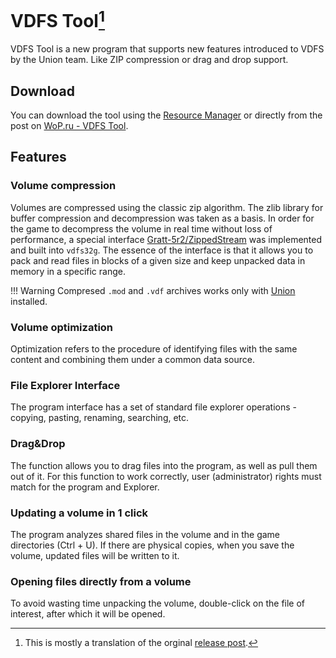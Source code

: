 # VDFS Tool[^1]

VDFS Tool is a new program that supports new features introduced to VDFS by the Union team. Like ZIP compression or drag and drop support.

## Download

You can download the tool using the [Resource Manager](https://worldofplayers.ru/threads/41415/) or directly from the post on [WoP.ru - VDFS Tool](https://worldofplayers.ru/threads/42314/).

## Features

### Volume compression
Volumes are compressed using the classic zip algorithm. The zlib library for buffer compression and decompression was taken as a basis. In order for the game to decompress the volume in real time without loss of performance, a special interface [Gratt-5r2/ZippedStream](https://github.com/Gratt-5r2/ZippedStream) was implemented and built into `vdfs32g`. The essence of the interface is that it allows you to pack and read files in blocks of a given size and keep unpacked data in memory in a specific range.

!!! Warning
    Compresed `.mod` and `.vdf` archives works only with [Union](../../union/index.md) installed.

### Volume optimization
Optimization refers to the procedure of identifying files with the same content and combining them under a common data source.

### File Explorer Interface
The program interface has a set of standard file explorer operations - copying, pasting, renaming, searching, etc.

### Drag&Drop
The function allows you to drag files into the program, as well as pull them out of it. For this function to work correctly, user (administrator) rights must match for the program and Explorer.

### Updating a volume in 1 click
The program analyzes shared files in the volume and in the game directories (Ctrl + U). If there are physical copies, when you save the volume, updated files will be written to it.

### Opening files directly from a volume
To avoid wasting time unpacking the volume, double-click on the file of interest, after which it will be opened.

[^1]: This is mostly a translation of the orginal [release post](https://worldofplayers.ru/threads/42314/).